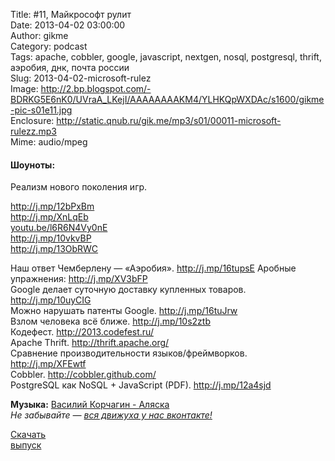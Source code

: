 Title: #11, Майкрософт рулит  
Date: 2013-04-02 03:00:00  
Author: gikme  
Category: podcast  
Tags: apache, cobbler, google, javascript, nextgen, nosql, postgresql, thrift, аэробия, днк, почта россии  
Slug: 2013-04-02-microsoft-rulez  
Image: http://2.bp.blogspot.com/-BDRKG5E6nK0/UVraA_LKejI/AAAAAAAAKM4/YLHKQpWXDAc/s1600/gikme-pic-s01e11.jpg  
Enclosure: http://static.qnub.ru/gik.me/mp3/s01/00011-microsoft-rulezz.mp3  
Mime: audio/mpeg

#### Шоуноты:

Реализм нового поколения игр.

<http://j.mp/12bPxBm>    
<http://j.mp/XnLqEb>   
[youtu.be/l6R6N4Vy0nE](http://youtu.be/l6R6N4Vy0nE)    
<http://j.mp/10vkvBP>   
<http://j.mp/13ObRWC>

Наш ответ Чемберлену — «Аэробия». <http://j.mp/16tupsE> Аробные  
упражнения: <http://j.mp/XV3bFP>   
Google делает суточную доставку купленных товаров.  
<http://j.mp/10uyCIG>   
Можно нарушать патенты Google. <http://j.mp/16tuJrw>  
Взлом человека всё ближе. <http://j.mp/10s2ztb>  
Кодефест. <http://2013.codefest.ru/>  
Apache Thrift. <http://thrift.apache.org/>   
Сравнение производительности языков/фреймворков.  
<http://j.mp/XFEwtf>   
Cobbler. <http://cobbler.github.com/>  
PostgreSQL как NoSQL + JavaScript (PDF). <http://j.mp/12a4sjd>

**Музыка:** [Василий Корчагин - Аляска](http://vk.com/bacc3)  
*Не забывайте — [вся движуха у нас вконтакте!](http://vk.com/gikme)*

[Скачать  
выпуск](http://static.qnub.ru/gik.me/mp3/s01/00011-microsoft-rulezz.mp3)

